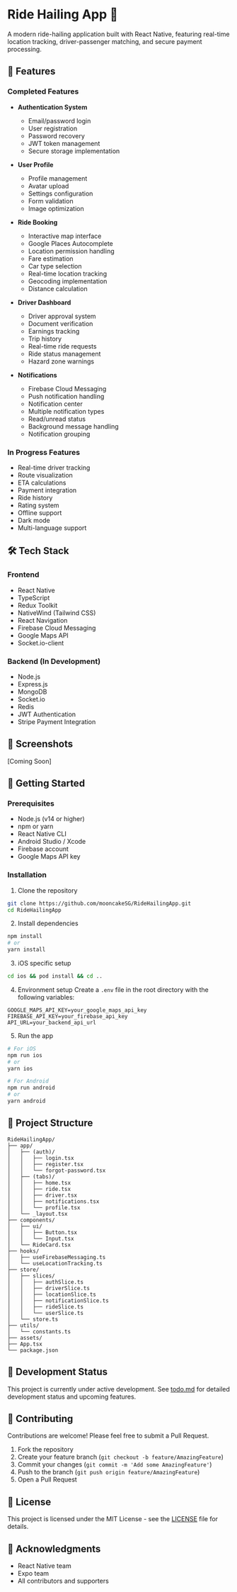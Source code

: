 # Ride Hailing App 🚗

A modern ride-hailing application built with React Native, featuring real-time location tracking, driver-passenger matching, and secure payment processing.

## 🚀 Features

### Completed Features
- **Authentication System**
  - Email/password login
  - User registration
  - Password recovery
  - JWT token management
  - Secure storage implementation

- **User Profile**
  - Profile management
  - Avatar upload
  - Settings configuration
  - Form validation
  - Image optimization

- **Ride Booking**
  - Interactive map interface
  - Google Places Autocomplete
  - Location permission handling
  - Fare estimation
  - Car type selection
  - Real-time location tracking
  - Geocoding implementation
  - Distance calculation

- **Driver Dashboard**
  - Driver approval system
  - Document verification
  - Earnings tracking
  - Trip history
  - Real-time ride requests
  - Ride status management
  - Hazard zone warnings

- **Notifications**
  - Firebase Cloud Messaging
  - Push notification handling
  - Notification center
  - Multiple notification types
  - Read/unread status
  - Background message handling
  - Notification grouping

### In Progress Features
- Real-time driver tracking
- Route visualization
- ETA calculations
- Payment integration
- Ride history
- Rating system
- Offline support
- Dark mode
- Multi-language support

## 🛠 Tech Stack

### Frontend
- React Native
- TypeScript
- Redux Toolkit
- NativeWind (Tailwind CSS)
- React Navigation
- Firebase Cloud Messaging
- Google Maps API
- Socket.io-client

### Backend (In Development)
- Node.js
- Express.js
- MongoDB
- Socket.io
- Redis
- JWT Authentication
- Stripe Payment Integration

## 📱 Screenshots

[Coming Soon]

## 🚀 Getting Started

### Prerequisites
- Node.js (v14 or higher)
- npm or yarn
- React Native CLI
- Android Studio / Xcode
- Firebase account
- Google Maps API key

### Installation

1. Clone the repository
```bash
git clone https://github.com/mooncakeSG/RideHailingApp.git
cd RideHailingApp
```

2. Install dependencies
```bash
npm install
# or
yarn install
```

3. iOS specific setup
```bash
cd ios && pod install && cd ..
```

4. Environment setup
Create a `.env` file in the root directory with the following variables:
```env
GOOGLE_MAPS_API_KEY=your_google_maps_api_key
FIREBASE_API_KEY=your_firebase_api_key
API_URL=your_backend_api_url
```

5. Run the app
```bash
# For iOS
npm run ios
# or
yarn ios

# For Android
npm run android
# or
yarn android
```

## 📁 Project Structure

```
RideHailingApp/
├── app/
│   ├── (auth)/
│   │   ├── login.tsx
│   │   ├── register.tsx
│   │   └── forgot-password.tsx
│   ├── (tabs)/
│   │   ├── home.tsx
│   │   ├── ride.tsx
│   │   ├── driver.tsx
│   │   ├── notifications.tsx
│   │   └── profile.tsx
│   └── _layout.tsx
├── components/
│   ├── ui/
│   │   ├── Button.tsx
│   │   └── Input.tsx
│   └── RideCard.tsx
├── hooks/
│   ├── useFirebaseMessaging.ts
│   └── useLocationTracking.ts
├── store/
│   ├── slices/
│   │   ├── authSlice.ts
│   │   ├── driverSlice.ts
│   │   ├── locationSlice.ts
│   │   ├── notificationSlice.ts
│   │   ├── rideSlice.ts
│   │   └── userSlice.ts
│   └── store.ts
├── utils/
│   └── constants.ts
├── assets/
├── App.tsx
└── package.json
```

## 🔄 Development Status

This project is currently under active development. See [todo.md](todo.md) for detailed development status and upcoming features.

## 🤝 Contributing

Contributions are welcome! Please feel free to submit a Pull Request.

1. Fork the repository
2. Create your feature branch (`git checkout -b feature/AmazingFeature`)
3. Commit your changes (`git commit -m 'Add some AmazingFeature'`)
4. Push to the branch (`git push origin feature/AmazingFeature`)
5. Open a Pull Request

## 📝 License

This project is licensed under the MIT License - see the [LICENSE](LICENSE) file for details.

## 🙏 Acknowledgments

- React Native team
- Expo team
- All contributors and supporters


